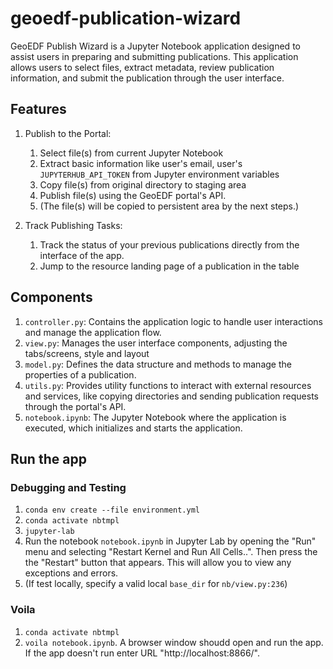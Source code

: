 # geoedf-publication-wizard
GeoEDF Publish Wizard is a Jupyter Notebook application designed to assist users in preparing and submitting publications. 
This application allows users to select files, extract metadata, review publication information, and submit the publication through the user interface.

## Features
1. Publish to the Portal: 
   1. Select file(s) from current Jupyter Notebook
   2. Extract basic information like user's email, user's `JUPYTERHUB_API_TOKEN` from Jupyter environment variables
   3. Copy file(s) from original directory to staging area
   4. Publish file(s) using the GeoEDF portal's API. 
   5. (The file(s) will be copied to persistent area by the next steps.)

2. Track Publishing Tasks:
   1. Track the status of your previous publications directly from the interface of the app.
   2. Jump to the resource landing page of a publication in the table
   
## Components
1. `controller.py`: Contains the application logic to handle user interactions and manage the application flow.
2. `view.py`: Manages the user interface components, adjusting the tabs/screens, style and layout
3. `model.py`: Defines the data structure and methods to manage the properties of a publication.
4. `utils.py`: Provides utility functions to interact with external resources and services, like copying directories and sending publication requests through the portal's API.
5. `notebook.ipynb`: The Jupyter Notebook where the application is executed, which initializes and starts the application.


## Run the app
### Debugging and Testing
1. `conda env create --file environment.yml`
2. `conda activate nbtmpl`
3. `jupyter-lab`
4. Run the notebook `notebook.ipynb` in Jupyter Lab by opening the "Run" menu and selecting "Restart Kernel and Run All Cells..". Then press the the "Restart" button that appears. This will allow you to view any exceptions and errors.
5. (If test locally, specify a valid local `base_dir` for `nb/view.py:236`)

### Voila
1. `conda activate nbtmpl`
2. `voila notebook.ipynb`. A browser window shoudd open and run the app. If the app doesn't run enter URL "http://localhost:8866/".


